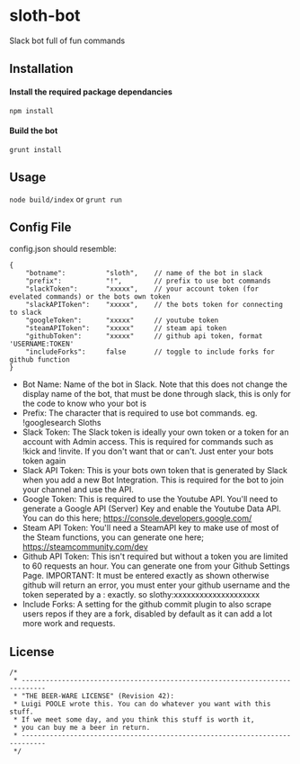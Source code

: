 # sloth-bot
Slack bot full of fun commands

## Installation
#### Install the required package dependancies
```npm install```
#### Build the bot
```grunt install```

## Usage
```node build/index``` or ```grunt run```

## Config File
config.json should resemble:
```
{
	"botname":			"sloth", 	// name of the bot in slack
	"prefix":			"!", 		// prefix to use bot commands
	"slackToken":		"xxxxx", 	// your account token (for evelated commands) or the bots own token
	"slackAPIToken":	"xxxxx",	// the bots token for connecting to slack
	"googleToken":		"xxxxx" 	// youtube token
	"steamAPIToken":	"xxxxx"		// steam api token
	"githubToken":		"xxxxx"		// github api token, format 'USERNAME:TOKEN'
	"includeForks":		false		// toggle to include forks for github function
}

```
* Bot Name: Name of the bot in Slack. Note that this does not change the display name of the bot, that must be done through slack, this is only for the code to know who your bot is
* Prefix: The character that is required to use bot commands. eg. !googlesearch Sloths
* Slack Token: The Slack token is ideally your own token or a token for an account with Admin access. This is required for commands such as !kick and !invite. If you don't want that or can't. Just enter your bots token again
* Slack API Token: This is your bots own token that is generated by Slack when you add a new Bot Integration. This is required for the bot to join your channel and use the API.
* Google Token: This is required to use the Youtube API. You'll need to generate a Google API (Server) Key and enable the Youtube Data API. You can do this here; https://console.developers.google.com/
* Steam API Token: You'll need a SteamAPI key to make use of most of the Steam functions, you can generate one here; https://steamcommunity.com/dev
* Github API Token: This isn't required but without a token you are limited to 60 requests an hour. You can generate one from your Github Settings Page. IMPORTANT: It must be entered exactly as shown otherwise github will return an error, you must enter your github username and the token seperated by a : exactly. so slothy:xxxxxxxxxxxxxxxxxxxx
* Include Forks: A setting for the github commit plugin to also scrape users repos if they are a fork, disabled by default as it can add a lot more work and requests.


## License
```
/*
 * ----------------------------------------------------------------------------
 * "THE BEER-WARE LICENSE" (Revision 42):
 * Luigi POOLE wrote this. You can do whatever you want with this stuff.
 * If we meet some day, and you think this stuff is worth it,
 * you can buy me a beer in return.
 * ----------------------------------------------------------------------------
 */
 ```
